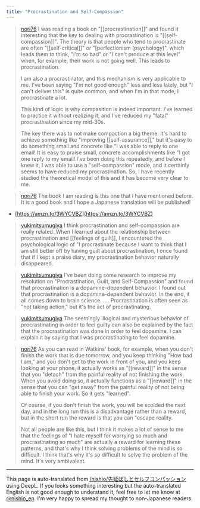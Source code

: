 ```yaml
---
title: "Procrastination and Self-Compassion"
---
```


> [nori76](https://x.com/nori76/status/1794186899915186444) I was reading a book on "[[procrastination]]" and found it interesting that the key to dealing with procrastination is "[[self-compassion]]". The theory is that people who tend to procrastinate are often "[[self-critical]]" or "[perfectionism (psychology)", which leads them to think, "I'm so bad" or "I can't produce at this level" when, for example, their work is not going well. This leads to procrastination.
>
>  I am also a procrastinator, and this mechanism is very applicable to me. I've been saying "I'm not good enough" less and less lately, but "I can't deliver this" is quite common, and when I'm in that mode, I procrastinate a lot.
>
>  This kind of logic is why compasition is indeed important. I've learned to practice it without realizing it, and I've reduced my "fatal" procrastination since my mid-30s.
>
>  The key there was to not make compaction a big theme. It's hard to achieve something like "improving [[self-assurance]]," but it's easy to do something small and concrete like "I was able to reply to one email! It is easy to praise small, concrete accomplishments like "I got one reply to my email! I've been doing this repeatedly, and before I knew it, I was able to use a "self-compassion" mode, and it certainly seems to have reduced my procrastination. So, I have recently studied the theoretical model of this and it has become very clear to me.

> [nori76](https://x.com/nori76/status/1794187213301018689) The book I am reading is this one that I have mentioned before. It is a good book and I hope a Japanese translation will be published!
- [https://amzn.to/3WYCVBZ](https://amzn.to/3WYCVBZ)

> [yukimitsumugiya](https://x.com/yukimitsumugiya/status/1794186899915186444) I think procrastination and self-compassion are really related. When I learned about the relationship between procrastination and [[feelings of guilt]],
>  I encountered the psychological logic of "I procrastinate because I want to think that I am still better off by having guilt about procrastination,
>  I once found that if I kept a praise diary, my procrastination behavior naturally disappeared.

> [yukimitsumugiya](https://x.com/yukimitsumugiya/status/1794646862445924852) I've been doing some research to improve my resolution on "Procrastination, Guilt, and Self-Compassion" and found that procrastination is a dopamine-dependent behavior. I found out that procrastination is a dopamine-dependent behavior. In the end, it all comes down to brain science. .... Procrastination is often seen as "not taking action," but it's the act of procrastinating.

> [yukimitsumugiya](https://x.com/yukimitsumugiya/status/1794647288583008539) The seemingly illogical and mysterious behavior of procrastinating in order to feel guilty can also be explained by the fact that the procrastination was done in order to feel dopamine. I can explain it by saying that I was procrastinating to feel dopamine.

> [nori76](https://x.com/nori76/status/1794189119444435177) As you can read in Watkins' book, for example, when you don't finish the work that is due tomorrow, and you keep thinking "How bad I am," and you don't get to the work in front of you, and you keep looking at your phone, it actually works as "[[reward]]" in the sense that you "detach" from the painful reality of not finishing the work. When you avoid doing so, it actually functions as a "[[reward]]" in the sense that you can "get away" from the painful reality of not being able to finish your work. So it gets "learned".
>
>  Of course, if you don't finish the work, you will be scolded the next day, and in the long run this is a disadvantage rather than a reward, but in the short run the reward is that you can "escape reality.
>
>  Not all people are like this, but I think it makes a lot of sense to me that the feelings of "I hate myself for worrying so much and procrastinating so much" are actually a reward for learning these patterns, and that's why I think solving problems of the mind is so difficult. I think that's why it's so difficult to solve the problem of the mind. It's very ambivalent.


---
This page is auto-translated from [/nishio/先延ばしとセルフコンパッション](https://scrapbox.io/nishio/先延ばしとセルフコンパッション) using DeepL. If you looks something interesting but the auto-translated English is not good enough to understand it, feel free to let me know at [@nishio_en](https://twitter.com/nishio_en). I'm very happy to spread my thought to non-Japanese readers.